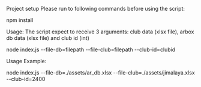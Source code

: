 Project setup
Please run to following commands before using the script:

npm install

Usage:
The script expect to receive 3 arguments: club data (xlsx file), arbox db data (xlsx file) and club id (int)

node index.js --file-db=filepath --file-club=filepath --club-id=clubid

Usage Example:
  
node index.js --file-db=./assets/ar_db.xlsx --file-club=./assets/jimalaya.xlsx --club-id=2400

